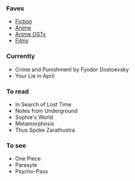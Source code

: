 ### Faves

- [Fiction](fiction.csv)
- [Anime](anime.csv) 
- [Anime OSTs](anime-ost.csv)
- [Films](film.csv)

### Currently
  
- Crime and Punishment by Fyodor Dostoevsky
- Your Lie in April

### To read

- In Search of Lost Time
- Notes from Underground
- Sophie's World
- Metamorphosis
- Thus Spoke Zarathustra

### To see

- One Piece
- Parasyte
- Psycho-Pass
